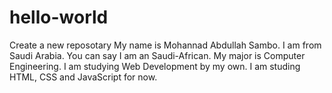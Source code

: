 # hello-world
Create a new reposotary
My name is Mohannad Abdullah Sambo. I am from Saudi Arabia. You can say I am an Saudi-African. My major is Computer Engineering. I am studying Web Development by my own. I am studing HTML, CSS and JavaScript for now.
